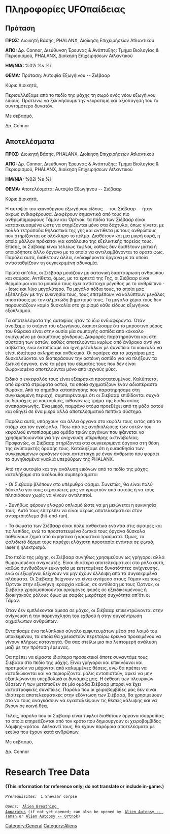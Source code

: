 # Πληροφορίες UFOπαίδειας

## Πρόταση

**ΠΡΟΣ:** Διοικητή Βάσης, PHALANX, Διοίκηση Επιχειρήσεων Ατλαντικού

**ΑΠΟ:** Δρ. Connor, Διεύθυνση Έρευνας & Ανάπτυξης: Τμήμα Βιολογίας &
Περιορισμού, PHALANX, Διοίκηση Επιχειρήσεων Ατλαντικού

**ΗΜ/ΝΙΑ:** %02i %s %i

**ΘΕΜΑ:** Πρόταση: Αυτοψία Εξωγήινου -- Σιέβααρ

Κύριε Διοικητά,

Περισυλλέξαμε από το πεδίο της μάχης τη σωρό ενός νέου εξωγήινου είδους.
Προτείνω να ξεκινήσουμε την νεκροτομή και αξιολόγησή του το συντομότερο
δυνατόν.

Με σεβασμό,

Δρ. Connor

## Αποτελέσματα

**ΠΡΟΣ:** Διοικητή Βάσης, PHALANX, Διοίκηση Επιχειρήσεων Ατλαντικού

**ΑΠΟ:** Δρ. Connor, Διεύθυνση Έρευνας & Ανάπτυξης: Τμήμα Βιολογίας &
Περιορισμού, PHALANX, Διοίκηση Επιχειρήσεων Ατλαντικού

**ΗΜ/ΝΙΑ:** %02i %s %i

**ΘΕΜΑ:** Αποτελέσματα: Αυτοψία Εξωγήινου -- Σιέβααρ

Κύριε Διοικητά,

Η αυτοψία του καινούργιου εξωγήινου είδους -- του Σιέβααρ -- ήταν άκρως
ενδιαφέρουσα. Διαφέρουν σημαντικά από τους πιο ανθρωπόμορφους Τάμαν και
Όρτνοκ: τα πόδια των Σιέβααρ είναι κατασκευασμένα ώστε να στηρίζονται
μόνο στα δάχτυλα, όπως γίνεται με πολλά τετράποδα θηλαστικά της γης και
αντίθετα με τους ανθρώπους που στηρίζονται σε ολόκληρο το πέλμα.
Διαθέτουν και μια μικρή ουρά, η οποία μάλλον πρόκειται για κατάλοιπο της
εξελικτικής πορείας τους. Επίσης, οι Σιέβααρ είναι τελείως τυφλοι, καθώς
δεν διαθέτουν μάτια ή οποιοδήποτε άλλο όργανο με το οποίο να
αντιλαμβάνονται το ορατό φως. Παρόλα αυτά, διαθέτουν άλλα, ενδιαφέροντα
όργανα με τα οποία αντισταθμίζουν τη συγκεκριμένη αδυναμία.

Πρώτα απ'όλα, οι Σιέβααρ μοιάζουν με σατανική διασταύρωση ανθρώπου και
σαύρας. Αντίθετα, όμως, με τα ερπετά της Γης, οι Σιέβααρ είναι
θερμόαιμοι και το μουαλό τους έχει αντίστοιχο μέγεθος με το ανθρώπινο --
ίσως και λίγο μεγαλύτερο. Τα μεγάλα πόδια τους, τα οποία μας εξέπληξαν
με την ευκινησία τους, τους επιτρέπουν να καλύπτουν μεγάλες αποστάσεις
με τον αλματώδη βηματισμό τους. Τα μεγάλα χέρια τους δεν παρουσιάζουν
καμία δυσκολία στο χειρισμό κάθε είδους εξωγήινου εξοπλισμού.

Τα αποτελέσματα της αυτοψίας ήταν το ίδιο ενδιαφέροντα. Όταν ανοίξαμε το
στέρνο του εξωγήινου, διαπιστώσαμε ότι το μπροστινό μέρος του θώρακα
είναι στην ουσία μία συμπαγής ασπίδα από κόκκαλο ενισχυμένο με άκαμπτους
χόνδρους. Διαφορές παρατηρούνται και στη σύσταση των οστών, καθώς
αποτελούνται κυρίως από άνθρακα αντί για ασβέστιο, ενώ εντοπίσαμε και
ίχνη μετάλλων με συνέπεια τα κόκκαλα να είναι ιδιαίτερα σκληρά και
ανθεκτικά. Οι σφαίρες και τα μαχαίρια μας δυσκολεύονται να διαπεράσουν
την οστέινη ασπίδα για να πλήξουν τα ζωτικά όργανα, ενώ τα μέρη του
σώματός τους που δεν είναι θωρακισμένα αποτελούνται μόνο από ισχνούς
μύες.

Ειδικά ο εγκεφαλός τους είναι εξαιρετικά προστατευμένος. Καλύπτεται από
αρκετά στρώματα οστού, τα οποία σχηματίζουν έναν αδιαπέραστο θώρακα. Από
τα σημάδια καταπόνησης που παρατηρήσαμε στη συγκεκριμένη περιοχή,
συμπαιρένουμε ότι οι Σιεβααρ επιδίδονται συχνά σε διαμάχες με
κουτουλιές, πιθανόν ως τμήμα της διαδικασίας αναπαραγωγής. Ένα μικρό,
παμφάγο στόμα προεξέχει από τη μάζα οστού και οδηγεί σε ένα μικρό αλλά
αποτελεσματικό πεπτικό σύστημα.

Παρόλα αυτά, υπάρχουν και άλλα όργανα στο κεφάλι τους εκτός από το στόμα
και τον εγκέφαλο. Πίσω από τις αναδιπλώσεις των οστών του κεφαλιού
εντοπίσαμε μια ομάδα τριών οργάνων που φάινεται να χρησιμοποιούνται για
την ανίχνευση υπέρυθρης ακτινοβολίας. Προφανώς, οι Σιέβααρ στηρίζονται
στα συγκεκριμένα όργανα στη θέση της ανύπαρκτής όρασής τους. Καταλήξαμε
ότι η ευαισθησία των συγκεκριμένων οργάνων είναι αντίστοιχη με έναν
άνθρωπο που φοράει τα συνηθισμένα γυαλιά υπερύθρων της PHALANX.

Από την αυτοψία και την ανάλυση εικόνων από το πεδίο της μάχης
καταλήξαμε στα ακόλουθα συμπεράσματα:

\- Οι Σιέβααρ βλέπουν στο υπέρυθρο φάσμα. Συνεπώς, θα είναι πολύ δύσκολο
για τους στρατιώτες μας να κρυφτούν από αυτούς ή να τους πλησιάσουν
χωρίς να γίνουν αντιληπτοί.

\- Συνήθως φέρουν ελαφρύ οπλισμό ώστε να μη μειώνεται η ευκινησία τους.
Αυτό τους επιτρέπει να είναι άκρως αποτελεσματικοί στον ανταρτοπόλεμο
(hit-and-run).

\- Τα σώματα των Σιέβααρ είναι πολύ ανθεκτικά ενάντια στις σφαίρες και
τις λεπίδες, ενώ τα προστατευμένα ζωτικά τους όργανα δύσκολα παθαίνουν
ζημιά από εκρηκτικα ή κρουστικά τραύματα. Όμως, το φολιδωτό δέρμα τους
παρέχει ελάχιστη προστασία ενάντια σε φωτιά, laser ή ηλεκτρισμό.

Στο πεδίο της μάχης, οι Σιέβααρ συνήθως χρησιμεύουν ως γρήγοροι αλλά
θωρακισμένοι ανιχνευτές. Είναι ιδιαίτερα αποτελεσματικοί στο ρόλο αυτό,
καθώς συνδυάζουν ευκινησία με εκτεταμένες δυνατότητες ανίχνευσης, ενώ οι
εξωγήινοι δείχνουν να μην έχουν έλλειψη από τα συγκεκριμένα πλάσματα. Οι
Σιέβααρ δείχνουν να είναι ανάμεσα στους Τάμαν και τους Όρτνοκ στην
εξωγήινη ιεραρχία καθώς, σε αντίθεση με τους Όρτνοκ, οι Σιέβααρ
χρησιμοποιούνται ορισμένες φορές σε εξειδικευμένους ή διοικητικούς
ρόλους όμως με σαφώς μικρότερη συχνότητα απ'ότι οι Τάμαν.

Όταν δεν εμπλέκονται άμεσα σε μάχες, οι Σιέβααρ επικεντρώνονται στην
ανίχνευση ή την παρενόχληση του εχθρού ή στην συγκέντρωση αιχμάλωτων
ανθρώπων.

Εντοπίσαμε ένα πολύπλοκο σύνολο εμφυτευμάτων μέσα στο λαιμό του
υποκειμένου, τα οποία θα χρειαστούν περεταίρω έρευνα προκειμένου να
γίνουν πλήρως κατανοητά. Θα σας στείλω μια πιο λεπτομερή ανάλυση μαζί με
την πρόταση έρευνας.

Θα πρέπει να είμαστε ιδιαίτερα προσεκτικοί όποτε συναντάμε τους Σιέβααρ
στο πεδίο της μάχης. Είναι γρήγοροι και επικίνδυνοι και προτιμούν να
μάχονται από καλυμμένες θέσεις, ενώ θα πρέπει να καταδιώκονται και να
περιορίζονται μόλις εντοπιστούν, αρκεί να μην εξαπλώνονται υπερβολικά οι
δυνάμεις μας. Η έκθεση των πλευρικών θέσεων ή των μετόπισθεν σε μία
ομάδα Σιέβααρ μπορεί να έχει καταστροφικές συνέπειες. Παρόλο που οι
χειροβομβίδες μας δεν είναι ιδιαίτερα αποτελεσματικές στην εξόντωση των
Σιέβααρ, θα χρησιμεύουν στο να τους αναγκάσουν να εγκαταλείψουν τις
θέσεις κάλυψης και να βγουν σε κοινή θέα.

Τέλος, παρόλο που οι Σιέβααρ είναι τυφλοί διαθέτουν όργανα ισορροπίας τα
οποία επηρεάζονται από τον κρότο που δημιουργούν οι χειροβομβίδες
λάμψης-κρότου. Απέναντί τους, θα έχουν παρόμοια αποτελέσματα με εκείνα
που έχουν κατά ανθρώπων.

Με σεβασμό,

Δρ. Connor

# Research Tree Data

**(This information for reference only; do not translate or include
in-game.)**

*`Prerequisites:`*
` 1 Shevaar corpse`

*`Opens:`*
` `[`Alien Breathing Apparatus`](Research/Alien_Breathing_Apparatus "wikilink")` (if not yet opened; can also be opened by`
` `[`Alien Autopsy -- Taman`](Aliens/Taman "wikilink")` or `[`Alien Autopsy -- Ortnok`](Aliens/Ortnok "wikilink")`)`

[Category:General](Category:General "wikilink")
[Category:Aliens](Category:Aliens "wikilink")